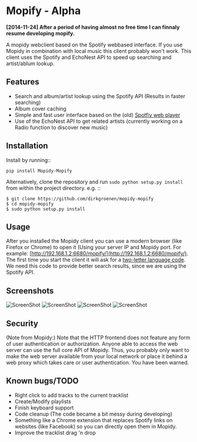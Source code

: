 Mopify - Alpha
======

**[2014-11-24] After a period of having almost no free time I can finnaly resume developing mopify.** 

A mopidy webclient based on the Spotify webbased interface. If you use Mopidy in combination with local music this client probably won't work.
This client uses the Spotify and EchoNest API to speed up searching and artist/ablum lookup.

Features
--------
- Search and album/artist lookup using the Spotify API (Results in faster searching)
- Album cover caching
- Simple and fast user interface based on the (old) [Spotfiy web player](http://play.spotify.com)
- Use of the EchoNest API to get related artists (currently working on a Radio function to discover new music)


Installation
------------

Install by running::

    pip install Mopidy-Mopify


Alternatively, clone the repository and run ``sudo python setup.py install`` from within the project directory. e.g. ::

    $ git clone https://github.com/dirkgroenen/mopidy-mopify
    $ cd mopidy-mopify
    $ sudo python setup.py install


Usage
-----

After you installed the Mopidy client you can use a modern browser (like Firefox or Chrome) to open it (Using your server IP and Mopidy port. For example: [http://192.168.1.2:6680/mopify/](http://192.168.1.2:6680/mopify/). The first time you start the client it will ask for a [two-letter language code](http://en.wikipedia.org/wiki/ISO_3166-1_alpha-2). We need this code to provide better search results, since we are using the Spotify API.


Screenshots
-----------

![ScreenShot](https://raw.github.com/dirkgroenen/Mopify/master/Screenshots/albumlookup.png) 
![ScreenShot](https://raw.github.com/dirkgroenen/Mopify/master/Screenshots/artistlookup.png)
![ScreenShot](https://raw.github.com/dirkgroenen/Mopify/master/Screenshots/playlists.png) 
![ScreenShot](https://raw.github.com/dirkgroenen/Mopify/master/Screenshots/search.png)


Security
--------

(Note from Mopidy:) Note that the HTTP frontend does not feature any form of user authentication or authorization. Anyone able to access the web server can use the full core API of Mopidy. Thus, you probably only want to make the web server available from your local network or place it behind a web proxy which takes care or user authentication. You have been warned.

Known bugs/TODO
---------------

- Right click to add tracks to the current tracklist
- Create/Modify playlists
- Finish keyboard support
- Code cleanup (The code became a bit messy during developing)
- Something like a Chrome extension that replaces Spotify links on websites (like Facebook) so you can directly open them in Mopidy.
- Improve the tracklist drag 'n drop
